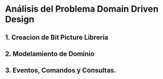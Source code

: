 # Análisis del Problema Domain Driven Design 

## 1. Creacion de Bit Picture Libreria 

## 2. Modelamiento de Dominio

## 3. Eventos, Comandos y Consultas.


